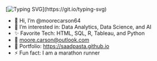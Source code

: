 [![Typing SVG](https://readme-typing-svg.demolab.com/?lines=Hey+everyone!+My+name+is+Carson;Welcome+to+my+profile!)](https://git.io/typing-svg)

- 👋 Hi, I’m @moorecarson64
- 👀 I’m interested in: Data Analytics, Data Science, and AI
- ✨ Favorite Tech: HTML, SQL, R, Tableau, and Python
- 📧 moore.carson@outlook.com
- 🎨 Portfolio: https://saadpasta.github.io
- ⚡ Fun fact: I am a marathon runner

<!---
moorecarson64/moorecarson64 is a ✨ special ✨ repository because its `README.md` (this file) appears on your GitHub profile.
You can click the Preview link to take a look at your changes.
--->
